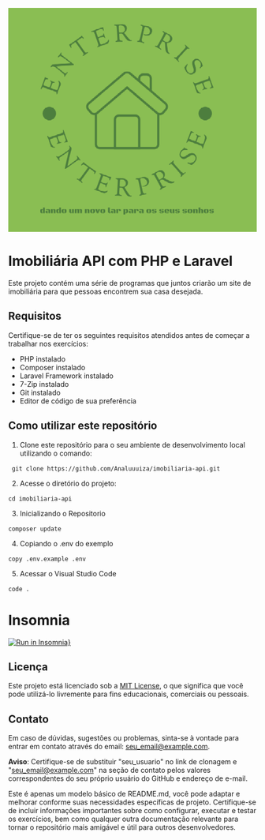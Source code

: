 ![LOGO](logo.png)
# Imobiliária API com PHP e Laravel

Este projeto contém uma série de programas que juntos criarão um site de imobiliária para que pessoas encontrem sua casa desejada.

## Requisitos

Certifique-se de ter os seguintes requisitos atendidos antes de começar a trabalhar nos exercícios:

- PHP instalado
- Composer instalado
- Laravel Framework instalado
- 7-Zip instalado
- Git instalado
- Editor de código de sua preferência

## Como utilizar este repositório

1. Clone este repositório para o seu ambiente de desenvolvimento local utilizando o comando:
```
 git clone https://github.com/Analuuuiza/imobiliaria-api.git
```
2. Acesse o diretório do projeto:
```
cd imobiliaria-api
```
3. Inicializando o Repositorio
```
composer update
```
4. Copiando o .env do exemplo
```
copy .env.example .env
```
5. Acessar o Visual Studio Code
```
code .
```
# Insomnia
[![Run in Insomnia}](https://insomnia.rest/images/run.svg)](https://insomnia.rest/run/?label=Imobiliaria%20API&uri=https%3A%2F%2Fraw.githubusercontent.com%2FAnaluuuiza%2Fimobiliaria-api%2Fmain%2Finsomnia.json%3Ftoken%3DGHSAT0AAAAAACGBYJW32JZPUFV75GCJFVCSZGSEV4A)
## Licença

Este projeto está licenciado sob a [MIT License](LICENSE), o que significa que você pode utilizá-lo livremente para fins educacionais, comerciais ou pessoais.

## Contato

Em caso de dúvidas, sugestões ou problemas, sinta-se à vontade para entrar em contato através do email: seu_email@example.com.

**Aviso**: Certifique-se de substituir "seu_usuario" no link de clonagem e "seu_email@example.com" na seção de contato pelos valores correspondentes do seu próprio usuário do GitHub e endereço de e-mail.

Este é apenas um modelo básico de README.md, você pode adaptar e melhorar conforme suas necessidades específicas de projeto. Certifique-se de incluir informações importantes sobre como configurar, executar e testar os exercícios, bem como qualquer outra documentação relevante para tornar o repositório mais amigável e útil para outros desenvolvedores.

